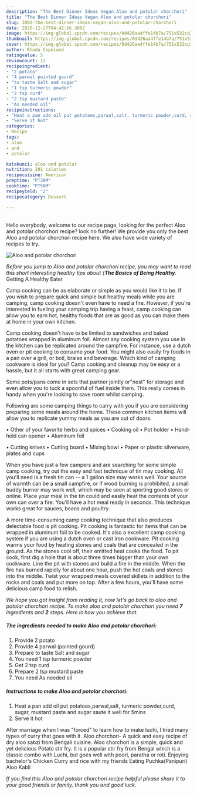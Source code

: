 ```yaml
---
description: "The Best Dinner Ideas Vegan Aloo and potolar chorchori"
title: "The Best Dinner Ideas Vegan Aloo and potolar chorchori"
slug: 3002-the-best-dinner-ideas-vegan-aloo-and-potolar-chorchori
date: 2020-12-27T04:42:16.308Z
image: https://img-global.cpcdn.com/recipes/0d426aa4ffe14b7a/751x532cq70/aloo-and-potolar-chorchori-recipe-main-photo.jpg
thumbnail: https://img-global.cpcdn.com/recipes/0d426aa4ffe14b7a/751x532cq70/aloo-and-potolar-chorchori-recipe-main-photo.jpg
cover: https://img-global.cpcdn.com/recipes/0d426aa4ffe14b7a/751x532cq70/aloo-and-potolar-chorchori-recipe-main-photo.jpg
author: Rhoda Copeland
ratingvalue: 5
reviewcount: 12
recipeingredient:
- "2 potato"
- "4 parwal pointed gourd"
- "to taste Salt and sugar"
- "1 tsp turmeric powder"
- "2 tsp curd"
- "2 tsp mustard paste"
- "As needed oil"
recipeinstructions:
- "Heat a pan add oil put potatoes,parwal,salt, turmeric powder,curd, sugar, mustard paste and sugar saute it well for 5mins"
- "Serve it hot"
categories:
- Recipe
tags:
- aloo
- and
- potolar

katakunci: aloo and potolar 
nutrition: 201 calories
recipecuisine: American
preptime: "PT38M"
cooktime: "PT58M"
recipeyield: "2"
recipecategory: Dessert

---
```

<br>
Hello everybody, welcome to our recipe page, looking for the perfect Aloo and potolar chorchori recipe? look no further! We provide you only the best Aloo and potolar chorchori recipe here. We also have wide variety of recipes to try.
<br>


![Aloo and potolar chorchori](https://img-global.cpcdn.com/recipes/0d426aa4ffe14b7a/751x532cq70/aloo-and-potolar-chorchori-recipe-main-photo.jpg)

<i>Before you jump to Aloo and potolar chorchori recipe, you may want to read this short interesting healthy tips about {<strong>The Basics of Being Healthy</strong>.</i>
Getting A Healthy Eater

    
Camp cooking can be as elaborate or simple as you would like it to be. If you wish to prepare quick and simple but healthy meals while you are camping, camp cooking doesn't even have to need a fire. However, if you're interested in fueling your camping trip having a feast, camp cooking can allow you to earn hot, healthy foods that are as good as you can make them at home in your own kitchen.

Camp cooking doesn't have to be limited to sandwiches and baked potatoes wrapped in aluminum foil.  Almost any cooking system you use in the kitchen can be replicated around the campfire. For instance, use a dutch oven or pit cooking to consume your food. You might also easily fry foods in a pan over a grill, or boil, braise and beverage. Which kind of camping cookware is ideal for you? Camp cooking and cleanup may be easy or a hassle, but it all starts with great camping gear.

Some pots/pans come in sets that partner jointly or"nest" for storage and even allow you to tuck a spoonful of fuel inside them. This really comes in handy when you're looking to save room whilst camping.

Following are some camping things to carry with you if you are considering preparing some meals around the home. These common kitchen items will allow you to replicate yummy meals as you are out of doors.


• Other of your favorite herbs and spices
• Cooking oil
• Pot holder
• Hand-held can opener
• Aluminum foil

• Cutting knives
• Cutting board
• Mixing bowl
• Paper or plastic silverware, plates and cups

When you have just a few campers and are searching for some simple camp cooking, try out the easy and fast technique of tin may cooking. All you'll need is a fresh tin can -- a 1 gallon size may works well. Your source of warmth can be a small campfire, or if wood burning is prohibited, a small buddy burner may work well, which may be seen at sporting good stores or online. Place your meal in the tin could and easily heat the contents of your own can over a fire. You'll have a hot meal ready in seconds.  This technique works great for sauces, beans and poultry.

A more time-consuming camp cooking technique that also produces delectable food is pit cooking. Pit cooking is fantastic for items that can be wrapped in aluminum foil to be cooked.  It's also a excellent camp cooking system if you are using a dutch oven or cast iron cookware. Pit cooking warms your food by heating stones and coals that are concealed in the ground. As the stones cool off, their emitted heat cooks the food. To pit cook, first dig a hole that is about three times bigger than your own cookware. Line the pit with stones and build a fire in the middle. When the fire has burned rapidly for about one hour, push the hot coals and stones into the middle. Twist your wrapped meals covered skillets in addition to the rocks and coals and put more on top. After a few hours, you'll have some delicious camp food to relish.


<i>We hope you got insight from reading it, now let's go back to aloo and potolar chorchori recipe. To make aloo and potolar chorchori you need <strong>7</strong> ingredients and <strong>2</strong> steps. Here is how you achieve that.
</i>

##### The ingredients needed to make Aloo and potolar chorchori:

1. Provide 2 potato
1. Provide 4 parwal (pointed gourd)
1. Prepare to taste Salt and sugar
1. You need 1 tsp turmeric powder
1. Get 2 tsp curd
1. Prepare 2 tsp mustard paste
1. You need As needed oil


##### Instructions to make Aloo and potolar chorchori:

1. Heat a pan add oil put potatoes,parwal,salt, turmeric powder,curd, sugar, mustard paste and sugar saute it well for 5mins
1. Serve it hot


After marriage when I was &#34;forced&#34; to learn how to make luchi, I tried many types of curry that goes with it. Aloo chorchori- A quick and easy recipe of dry aloo sabzi from Bengali cuisine. Aloo chorchori is a simple, quick and yet delicious Potato stir fry. It is a popular stir fry from Bengal which is a classic combo with Luchi, but goes well with poori, paratha or roti. Enjoying bachelor&#39;s Chicken Curry and rice with my friends Eating Puchka(Panipuri) Aloo Kabli 

<i>If you find this Aloo and potolar chorchori recipe helpful please share it to your good friends or family, thank you and good luck.</i>

